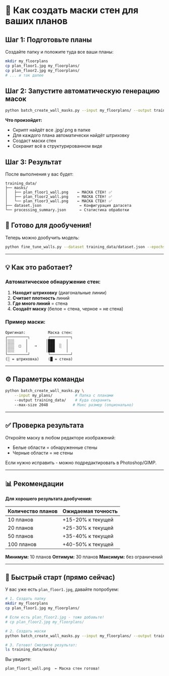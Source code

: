 # 📖 Как создать маски стен для ваших планов

## Шаг 1: Подготовьте планы

Создайте папку и положите туда все ваши планы:

```bash
mkdir my_floorplans
cp plan_floor1.jpg my_floorplans/
cp plan_floor2.jpg my_floorplans/
# ... и так далее
```

## Шаг 2: Запустите автоматическую генерацию масок

```bash
python batch_create_wall_masks.py --input my_floorplans/ --output training_data/
```

**Что произойдет:**
- Скрипт найдёт все .jpg/.png в папке
- Для каждого плана автоматически найдёт штриховку
- Создаст маски стен
- Сохранит всё в структурированном виде

## Шаг 3: Результат

После выполнения у вас будет:

```
training_data/
├── masks/
│   ├── plan_floor1_wall.png    ← МАСКА СТЕН! ✅
│   ├── plan_floor2_wall.png    ← МАСКА СТЕН! ✅
│   └── plan_floor3_wall.png    ← МАСКА СТЕН! ✅
├── dataset.json                 ← Конфигурация датасета
└── processing_summary.json      ← Статистика обработки
```

## 🎯 Готово для дообучения!

Теперь можно дообучить модель:

```bash
python fine_tune_walls.py --dataset training_data/dataset.json --epochs 20
```

---

## 💡 Как это работает?

### Автоматическое обнаружение стен:

1. **Находит штриховку** (диагональные линии)
2. **Считает плотность** линий
3. **Где много линий** = стена
4. **Создаёт маску** (белое = стена, черное = не стена)

### Пример маски:

```
Оригинал:          Маска стен:
┌─────────┐        ┌─────────┐
│░░░     │        │███     │
│░░░  □  │   →    │███  ░  │
│░░░     │        │███     │
└─────────┘        └─────────┘
(░ = штриховка)    (█ = стена)
```

---

## ⚙️ Параметры команды

```bash
python batch_create_wall_masks.py \
    --input my_plans/          # Папка с планами
    --output training_data/    # Куда сохранить
    --max-size 2048           # Макс размер (опционально)
```

---

## ✅ Проверка результата

Откройте маску в любом редакторе изображений:
- Белые области = обнаруженные стены
- Черные области = не стены

Если нужно исправить - можно подредактировать в Photoshop/GIMP.

---

## 📊 Рекомендации

**Для хорошего результата дообучения:**

| Количество планов | Ожидаемая точность |
|-------------------|-------------------|
| 10 планов         | +15-20% к текущей |
| 20 планов         | +25-30% к текущей |
| 50 планов         | +35-40% к текущей |
| 100 планов        | +40-50% к текущей |

**Минимум:** 10 планов
**Оптимум:** 30 планов
**Максимум:** без ограничений

---

## 🚀 Быстрый старт (прямо сейчас)

У вас уже есть `plan_floor1.jpg`, давайте попробуем:

```bash
# 1. Создать папку
mkdir my_floorplans
cp plan_floor1.jpg my_floorplans/

# Если есть plan_floor2.jpg - тоже добавьте!
# cp plan_floor2.jpg my_floorplans/

# 2. Создать маски
python batch_create_wall_masks.py --input my_floorplans/ --output training_data/

# 3. Готово! Смотрите результат:
ls training_data/masks/
```

Вы увидите:
```
plan_floor1_wall.png  ← Маска стен готова!
```
